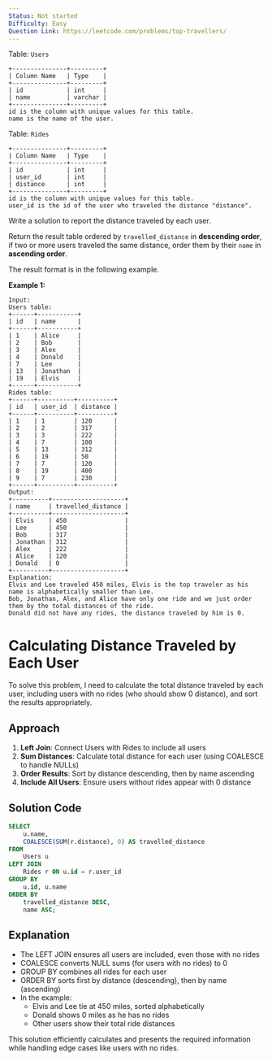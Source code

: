 ```yaml
---
Status: Not started
Difficulty: Easy
Question Link: https://leetcode.com/problems/top-travellers/
---
```

Table: `Users`

```Plain
+---------------+---------+
| Column Name   | Type    |
+---------------+---------+
| id            | int     |
| name          | varchar |
+---------------+---------+
id is the column with unique values for this table.
name is the name of the user.
```

Table: `Rides`

```Plain
+---------------+---------+
| Column Name   | Type    |
+---------------+---------+
| id            | int     |
| user_id       | int     |
| distance      | int     |
+---------------+---------+
id is the column with unique values for this table.
user_id is the id of the user who traveled the distance "distance".
```

Write a solution to report the distance traveled by each user.

Return the result table ordered by `travelled_distance` in **descending order**, if two or more users traveled the same distance, order them by their `name` in **ascending order**.

The result format is in the following example.

**Example 1:**

```Plain
Input:
Users table:
+------+-----------+
| id   | name      |
+------+-----------+
| 1    | Alice     |
| 2    | Bob       |
| 3    | Alex      |
| 4    | Donald    |
| 7    | Lee       |
| 13   | Jonathan  |
| 19   | Elvis     |
+------+-----------+
Rides table:
+------+----------+----------+
| id   | user_id  | distance |
+------+----------+----------+
| 1    | 1        | 120      |
| 2    | 2        | 317      |
| 3    | 3        | 222      |
| 4    | 7        | 100      |
| 5    | 13       | 312      |
| 6    | 19       | 50       |
| 7    | 7        | 120      |
| 8    | 19       | 400      |
| 9    | 7        | 230      |
+------+----------+----------+
Output:
+----------+--------------------+
| name     | travelled_distance |
+----------+--------------------+
| Elvis    | 450                |
| Lee      | 450                |
| Bob      | 317                |
| Jonathan | 312                |
| Alex     | 222                |
| Alice    | 120                |
| Donald   | 0                  |
+----------+--------------------+
Explanation:
Elvis and Lee traveled 450 miles, Elvis is the top traveler as his name is alphabetically smaller than Lee.
Bob, Jonathan, Alex, and Alice have only one ride and we just order them by the total distances of the ride.
Donald did not have any rides, the distance traveled by him is 0.
```

# Calculating Distance Traveled by Each User

To solve this problem, I need to calculate the total distance traveled by each user, including users with no rides (who should show 0 distance), and sort the results appropriately.

## Approach

1. **Left Join**: Connect Users with Rides to include all users
2. **Sum Distances**: Calculate total distance for each user (using COALESCE to handle NULLs)
3. **Order Results**: Sort by distance descending, then by name ascending
4. **Include All Users**: Ensure users without rides appear with 0 distance

## Solution Code

```SQL
SELECT
    u.name,
    COALESCE(SUM(r.distance), 0) AS travelled_distance
FROM
    Users u
LEFT JOIN
    Rides r ON u.id = r.user_id
GROUP BY
    u.id, u.name
ORDER BY
    travelled_distance DESC,
    name ASC;
```

## Explanation

- The LEFT JOIN ensures all users are included, even those with no rides
- COALESCE converts NULL sums (for users with no rides) to 0
- GROUP BY combines all rides for each user
- ORDER BY sorts first by distance (descending), then by name (ascending)
- In the example:
    - Elvis and Lee tie at 450 miles, sorted alphabetically
    - Donald shows 0 miles as he has no rides
    - Other users show their total ride distances

This solution efficiently calculates and presents the required information while handling edge cases like users with no rides.